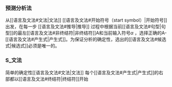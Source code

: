 ### 预测分析法

从[[语言及文法#文法|文法]] [[语言及文法#开始符号（start symbol）|开始符号]]出发，在每一步 [[语言及文法#推导|推导]] 过程中根据当前[[语言及文法#句型|句型]]的最左[[语言及文法#非终结符|非终结符]]A和当前输入符号$\alpha$ ，选择正确的A-[[语言及文法#产生式|产生式]]。为保证分析的确定性，选出的[[语言及文法#候选式|候选式]]必须是唯一的。

### S_文法
简单的确定性[[语言及文法#文法|文法]]
每个[[语言及文法#产生式|产生式]]的右部都以[[语言及文法#终结符|终结符]]开始



